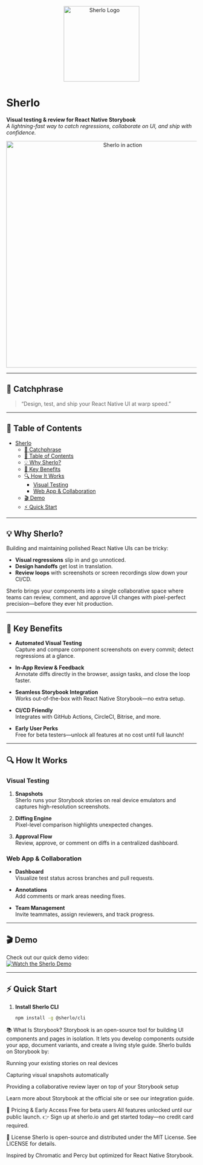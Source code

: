 <!-- Logo -->
<p align="center">
  <img src="https://raw.githubusercontent.com/sherlo-io/sherlo/main/assets/logo.png" alt="Sherlo Logo" width="200" />
</p>

# Sherlo

**Visual testing & review for React Native Storybook**  
_A lightning-fast way to catch regressions, collaborate on UI, and ship with confidence._

<!-- GIF presenting the essence of the product -->
<p align="center">
  <img src="https://raw.githubusercontent.com/sherlo-io/sherlo/main/assets/demo.gif" alt="Sherlo in action" width="600" />
</p>

---

## 🚀 Catchphrase

> “Design, test, and ship your React Native UI at warp speed.”

---

## 📖 Table of Contents

- [Sherlo](#sherlo)
  - [🚀 Catchphrase](#-catchphrase)
  - [📖 Table of Contents](#-table-of-contents)
  - [💡 Why Sherlo?](#-why-sherlo)
  - [🌟 Key Benefits](#-key-benefits)
  - [🔍 How It Works](#-how-it-works)
    - [Visual Testing](#visual-testing)
    - [Web App \& Collaboration](#web-app--collaboration)
  - [🎬 Demo](#-demo)
  - [⚡ Quick Start](#-quick-start)

---

## 💡 Why Sherlo?

Building and maintaining polished React Native UIs can be tricky:

- **Visual regressions** slip in and go unnoticed.
- **Design handoffs** get lost in translation.
- **Review loops** with screenshots or screen recordings slow down your CI/CD.

Sherlo brings your components into a single collaborative space where teams can review, comment, and approve UI changes with pixel-perfect precision—before they ever hit production.

---

## 🌟 Key Benefits

- **Automated Visual Testing**  
  Capture and compare component screenshots on every commit; detect regressions at a glance.

- **In-App Review & Feedback**  
  Annotate diffs directly in the browser, assign tasks, and close the loop faster.

- **Seamless Storybook Integration**  
  Works out-of-the-box with React Native Storybook—no extra setup.

- **CI/CD Friendly**  
  Integrates with GitHub Actions, CircleCI, Bitrise, and more.

- **Early User Perks**  
  Free for beta testers—unlock all features at no cost until full launch!

---

## 🔍 How It Works

### Visual Testing

1. **Snapshots**  
   Sherlo runs your Storybook stories on real device emulators and captures high-resolution screenshots.

2. **Diffing Engine**  
   Pixel-level comparison highlights unexpected changes.

3. **Approval Flow**  
   Review, approve, or comment on diffs in a centralized dashboard.

### Web App & Collaboration

- **Dashboard**  
  Visualize test status across branches and pull requests.

- **Annotations**  
  Add comments or mark areas needing fixes.

- **Team Management**  
  Invite teammates, assign reviewers, and track progress.

---

## 🎬 Demo

Check out our quick demo video:  
[![Watch the Sherlo Demo](https://img.youtube.com/vi/VIDEO_ID/0.jpg)](https://youtu.be/VIDEO_ID)

---

## ⚡ Quick Start

1. **Install Sherlo CLI**

   ```bash
   npm install -g @sherlo/cli
   ```

📚 What Is Storybook?
Storybook is an open-source tool for building UI components and pages in isolation. It lets you develop components outside your app, document variants, and create a living style guide. Sherlo builds on Storybook by:

Running your existing stories on real devices

Capturing visual snapshots automatically

Providing a collaborative review layer on top of your Storybook setup

Learn more about Storybook at the official site or see our integration guide.

💸 Pricing & Early Access
Free for beta users
All features unlocked until our public launch.
👉 Sign up at sherlo.io and get started today—no credit card required.

📄 License
Sherlo is open-source and distributed under the MIT License.
See LICENSE for details.

Inspired by Chromatic and Percy but optimized for React Native Storybook.
